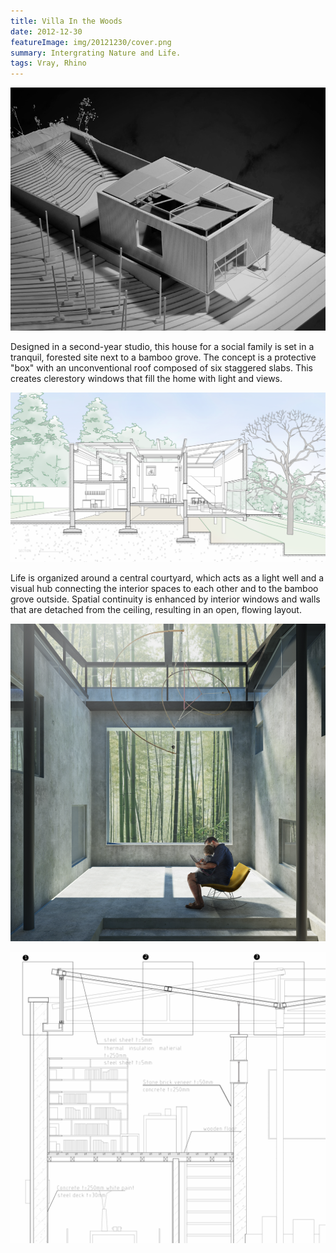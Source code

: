 ```yaml
---
title: Villa In the Woods
date: 2012-12-30
featureImage: img/20121230/cover.png
summary: Intergrating Nature and Life.
tags: Vray, Rhino
---
```


![](img/20121230/model.png)

Designed in a second-year studio, this house for a social family is set in a tranquil, forested site next to a bamboo grove. The concept is a protective "box" with an unconventional roof composed of six staggered slabs. This creates clerestory windows that fill the home with light and views.

![](img/20121230/section.png)

Life is organized around a central courtyard, which acts as a light well and a visual hub connecting the interior spaces to each other and to the bamboo grove outside. Spatial continuity is enhanced by interior windows and walls that are detached from the ceiling, resulting in an open, flowing layout.

![The Courtyard](img/20121230/cover.png)

![Detail of the Roof](img/20121230/detail.png)


